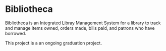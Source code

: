 # Bibliotheca

Bibliotheca is an Integrated Libray Management System for a library to track and manage items owned, orders made, bills paid, and patrons who have borrowed.

This project is a an ongoing graduation project. 
